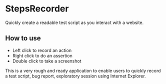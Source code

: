 # StepsRecorder
Quickly create a readable test script as you interact with a website.

## How to use
* Left click to record an action
* Right click to do an assertion
* Double click to take a screenshot

This is a very rough and ready application to enable users to quickly record a test script, bug report, exploratory session using Internet Explorer.

